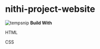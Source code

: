 # nithi-project-website
![tempsnip](https://user-images.githubusercontent.com/99227806/155842571-1b4878b9-fd22-4cdf-bfa4-51463b1b0629.png)
**Build With**		
<p>HTML</p>
<p>CSS</p>

